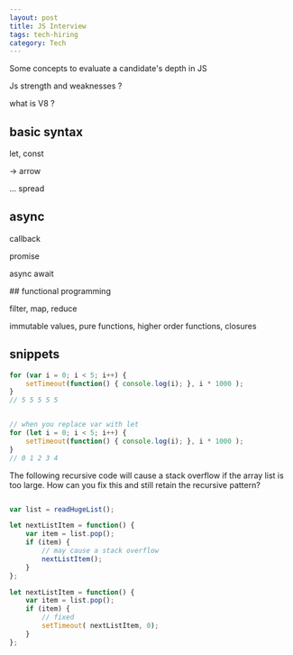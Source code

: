 ```yaml
---
layout: post
title: JS Interview
tags: tech-hiring
category: Tech 
---
```


Some concepts to evaluate a candidate's depth in JS  


Js strength and weaknesses ?

what is V8 ?


## basic syntax

let, const 

-> arrow

... spread

## async 

callback

promise

async await 

## functional programming 

filter, map, reduce 

immutable values, pure functions, higher order functions, closures


## snippets 

```js
for (var i = 0; i < 5; i++) {
    setTimeout(function() { console.log(i); }, i * 1000 );
} 
// 5 5 5 5 5


// when you replace var with let 
for (let i = 0; i < 5; i++) {
    setTimeout(function() { console.log(i); }, i * 1000 );
} 
// 0 1 2 3 4 
```

The following recursive code will cause a stack overflow if the array list is too large. How can you fix this and still retain the recursive pattern?

```js

var list = readHugeList();

let nextListItem = function() {
    var item = list.pop();
    if (item) {
        // may cause a stack overflow
        nextListItem();
    }
};

let nextListItem = function() {
    var item = list.pop();
    if (item) {
        // fixed
        setTimeout( nextListItem, 0);
    }
};

```
